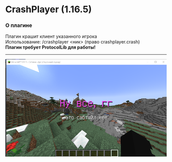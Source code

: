 # CrashPlayer (1.16.5)

### О плагине
Плагин крашит клиент указанного игрока  
Использование: /crashplayer <ник> (право crashplayer.crash)    
__Плагин требует ProtocolLib для работы!__  
***
![Screenshot](image.png)
